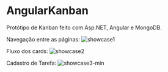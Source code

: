 # AngularKanban

Protótipo de Kanban feito com Asp.NET, Angular e MongoDB.

Navegação entre as páginas:
![showcase1](https://user-images.githubusercontent.com/48037091/159195244-276b963b-c873-430e-a0b2-ae1de532cc37.gif)

Fluxo dos cards:
![showcase2](https://user-images.githubusercontent.com/48037091/159195273-92a41cbe-6775-4a4c-b955-52ee873f7ba7.gif)

Cadastro de Tarefa:
![showcase3-min](https://user-images.githubusercontent.com/48037091/159195381-9631f807-a320-41b8-9ad1-367ca1e5b549.gif)
